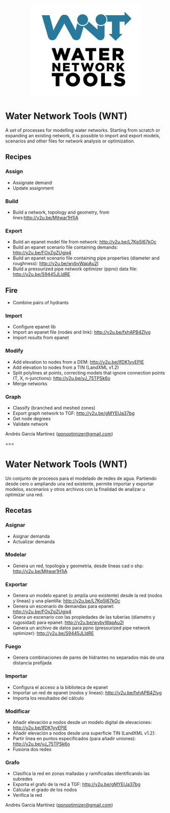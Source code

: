 <p align="center"><img src="/wnt.png" width="345" height="293" title="WNT Logo"></p>

# Water Network Tools (WNT)
A set of processes for modelling water networks. Starting from scratch or expanding an existing network, it is possible to import and export models, scenarios and other files for network analysis or optimization.

## Recipes
### Assign
- Assignate demand
- Update assignment
### Build
- Build a network, topology and geometry, from lines:http://y2u.be/Mjtwar1H1jA
### Export
- Build an epanet model file from network: http://y2u.be/L7Kp5l67kOc
- Build an epanet scenario file containing demands: http://y2u.be/FOxZgZUgjq4
- Build an epanet scenario file containing pipe properties (diameter and roughness): http://y2u.be/wvbyWapAu2I
- Build a pressurized pipe network optimizer (ppno) data file: http://y2u.be/S9445JLldRE
## Fire
- Combine pairs of hydrants
### Import
- Configure epanet lib
- Import an epanet file (nodes and link): http://y2u.be/fxhAPB4ZIyg
- Import results from epanet
### Modify
- Add elevation to nodes from a DEM: http://y2u.be/IfDK1yyEPIE
- Add elevation to nodes from a TIN (LandXML v1.2)
- Split polylines at points, correcting models that ignore connection points (T, X, n-junctions): http://y2u.be/yJ_75TPSk6o
- Merge networks
### Graph
- Classify (branched and meshed zones)
- Export graph network to TGF: http://y2u.be/gMYElJa37bg
- Get node degrees
- Validate network

Andrés García Martínez (ppnoptimizer@gmail.com)

===

# Water Network Tools (WNT)
Un conjunto de procesos para el modelado de redes de agua. Partiendo desde cero o ampliando una red existente, permite importar y exportar modelos, escenarios y otros archivos con la finalidad de analizar u optimizar una red.

## Recetas
### Asignar
- Asignar demanda
- Actualizar demanda
### Modelar
- Genera un red, topología y geometría, desde líneas cad o shp: http://y2u.be/Mjtwar1H1jA
### Exportar
- Genera un modelo epanet (o amplía uno existente) desde la red (nodos y líneas) y una plantilla: http://y2u.be/L7Kp5l67kOc
- Genera un escenario de demandas para epanet: http://y2u.be/FOxZgZUgjq4
- Gnera un escenario con las propiedades de las tuberías (díametro y rugosidad) para epanet: http://y2u.be/wvbyWapAu2I
- Genera un archivo de datos para ppno (pressurized pipe network optimizer): http://y2u.be/S9445JLldRE
### Fuego
- Genera combinaciones de pares de hidrantes no separados más de una distancia prefijada
### Importar
- Configura el acceso a la biblioteca de epanet
- Importar un red de epanet (nodos y líneas): http://y2u.be/fxhAPB4ZIyg
- Importa los resultados del cálculo
### Modificar
- Añadir elevación a nodos desde un modelo digital de elevaciones: http://y2u.be/IfDK1yyEPIE
- Añadir elevación a nodos desde una superficie TIN (LandXML v1.2):
- Partir línea en puntos especificados (para añadir uniones): http://y2u.be/yJ_75TPSk6o
- Fusiona dos redes
### Grafo
- Clasifica la red en zonas malladas y ramificadas identificando las subredes
- Exporta el grafo de la red a TGF: http://y2u.be/gMYElJa37bg
- Cálcular el grado de los nodos
- Verifica la red

Andrés García Martínez (ppnoptimizer@gmail.com)
